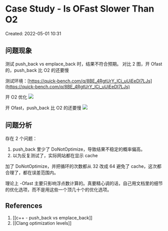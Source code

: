 # Case Study - Is OFast Slower Than O2

Created: 2022-05-01 10:31

## 问题现象

测试 push_back vs emplace_back 时，结果不符合预期。
对比 2 图，开 Ofast 的，push_back 比 O2 的还要慢

测试环境：[https://quick-bench.com/q/8BE_4RgtUrY_lCj_uUiEeDl7LJs](https://quick-bench.com/q/8BE_4RgtUrY_lCj_uUiEeDl7LJs)


开 O2 优化
![](https://tva1.sinaimg.cn/large/e6c9d24egy1h1r2r8y68kj21h70onae7.jpg)

开 Ofast，push_back 比 O2 的还要慢
![](https://tva1.sinaimg.cn/large/e6c9d24egy1h1r2px2vlgj21hg0of42h.jpg)

## 问题分析

存在 2 个问题：

1. push_back 里少了 DoNotOptimize，导致结果不稳定的概率偏高。
2. 以为反复测试了，实际网站都在显示 cache

加了 DoNotOptimize，并把循环的次数都从 32 改成 64 避免了 cache，这次都合理了，都在误差范围内。

理论上 -Ofast 主要只影响浮点数计算的。真要精心调的话，自己用文档里的细节的优化选项，而不是用这些一个顶几十个的优化选项。

## References

1. [[c++ - push_back vs emplace_back]]
2. [[Clang optimization levels]]
